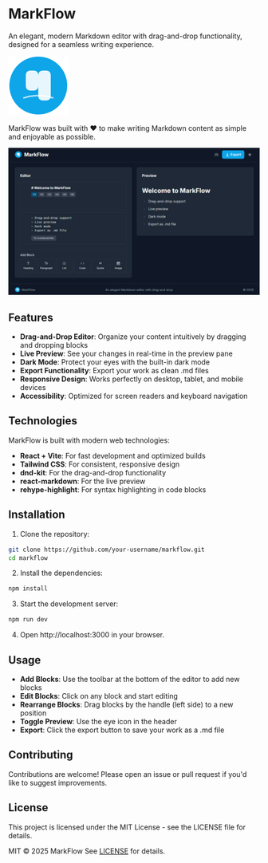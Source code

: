 # MarkFlow

An elegant, modern Markdown editor with drag-and-drop functionality, designed for a seamless writing experience.

![MarkFlow Logo](public/media/MarkFlow.png)

MarkFlow was built with ❤️ to make writing Markdown content as simple and enjoyable as possible.

![Screenshot](screenshot.png)


## Features

- **Drag-and-Drop Editor**: Organize your content intuitively by dragging and dropping blocks
- **Live Preview**: See your changes in real-time in the preview pane
- **Dark Mode**: Protect your eyes with the built-in dark mode
- **Export Functionality**: Export your work as clean .md files
- **Responsive Design**: Works perfectly on desktop, tablet, and mobile devices
- **Accessibility**: Optimized for screen readers and keyboard navigation


## Technologies

MarkFlow is built with modern web technologies:

- **React + Vite**: For fast development and optimized builds
- **Tailwind CSS**: For consistent, responsive design
- **dnd-kit**: For the drag-and-drop functionality
- **react-markdown**: For the live preview
- **rehype-highlight**: For syntax highlighting in code blocks


## Installation

1. Clone the repository:
```bash
git clone https://github.com/your-username/markflow.git
cd markflow
```

2. Install the dependencies:
```bash
npm install
```

3. Start the development server:
```bash
npm run dev
```

4. Open http://localhost:3000 in your browser.


## Usage

- **Add Blocks**: Use the toolbar at the bottom of the editor to add new blocks
- **Edit Blocks**: Click on any block and start editing
- **Rearrange Blocks**: Drag blocks by the handle (left side) to a new position
- **Toggle Preview**: Use the eye icon in the header
- **Export**: Click the export button to save your work as a .md file


## Contributing

Contributions are welcome! Please open an issue or pull request if you'd like to suggest improvements.


## License

This project is licensed under the MIT License - see the LICENSE file for details.

MIT © 2025 MarkFlow
See [LICENSE](./LICENSE) for details.

